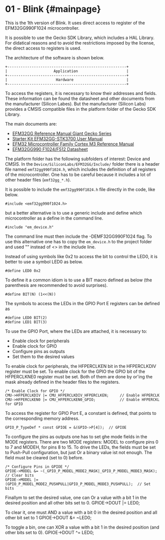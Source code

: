01 - Blink {#mainpage}
==========

This is the 1th version of Blink. It uses direct access to register of the EFM32GG990F1024 
microcontroller.

It is possible to use the Gecko SDK Library, which includes a HAL Library. For didatical reasons
and to avoid the restrictions imposed by the license, the direct access to registers is used.

The architecture of the software is shown below.

    +------------------------------------------------------+
    |                     Application                      |
    +------------------------------------------------------+
    |                      Hardware                        |
    +------------------------------------------------------+
    

To access the registers, it is necessary to know their addresses and fields. These information 
can be found the datasheet and other documents from the manufacturer (Silicon Labes). But the manufacturer (Silicon Labs) provides a CMSIS compatible files in the platform folder of the Gecko SDK Library.

The main documents are:

* [EFM32GG Reference Manual Giant Gecko Series](https://www.silabs.com/documents/public/reference-manuals/EFM32GG-RM.pdf)
* [Starter Kit EFM32GG-STK3700 User Manual](https://www.silabs.com/documents/public/user-guides/efm32gg-stk3700-ug.pdfhttps://www.silabs.com/documents/public/reference-manuals/EFM32GG-RM.pdf)
* [EFM32 Microcontroller Family Cortex M3 Reference Manual](https://www.silabs.com/documents/public/reference-manuals/EFM32-Cortex-M3-RM.pdf)
* [EFM32GG990 F1024/F512 Datasheet](https://www.silabs.com/documents/public/data-sheets/EFM32GG990.pdf)


The platform folder has the following subfolders of interest: Device and CMSIS. In the `Device/SiliconLabs/EFM32GG/Include/` folder there is a header file named `emf32gg990f1024.h`, which includes the definition of all registers of the microcontroller. One has to be careful because it includes a lot of other header files (`emf32gg_*.h`).

It is possible to include the `emf32gg990f1024.h` file directly in the code, like below.


    #include <emf32gg990f1024.h>


but a better alternative is to use a generic include and define which microcontroller as a define in the command line.


    #include "em_device.h"


The command line must then include the -DEMF32GG990F1024 flag. To use this alternative one has to copy the `em_device.h` to the project folder and used "" instead of <> in the include line.

Instead of using symbols like 0x2 to access the bit to control the LED0, it is better to use a  symbol LED0 as below.

    #define LED0 0x2

To define it a common idiom is to use a BIT macro defined as below (the parenthesis are recommended to avoid surprises).

    #define BIT(N) (1<<(N))

The symbols to access the LEDs in the GPIO Port E registers can be defined as

    #define LED0 BIT(2)
    #define LED1 BIT(3)


To use the GPIO Port, where the LEDs are attached, it is necessary to:

* Enable clock for peripherals
* Enable clock for GPIO
* Configure pins as outputs
* Set them to the desired values

To enable clock for peripherals, the HFPERCLKEN bit in the HFPERCLKDIV register must be set. To enable clock for the GPIO
the GPIO bit of the HFPERCLKNE0 register must be set. Both of them are done by or'ing the mask already defined in the header files to the registers.

    /* Enable Clock for GPIO */
    CMU->HFPERCLKDIV |= CMU_HFPERCLKDIV_HFPERCLKEN;     // Enable HFPERCLK
    CMU->HFPERCLKEN0 |= CMU_HFPERCLKEN0_GPIO;           // Enable HFPERCKL for GPIO

To access the register for GPIO Port E, a constant is defined, that points to the corresponding memory address.

    GPIO_P_TypeDef * const GPIOE = &(GPIO->P[4]);  // GPIOE

To configure the pins as outputs one has to set ghe mode fields in the MODE registers. There are two MODE registers: MODEL to configure pins 0 to 7 and MODEH, for pins 8 to 15. To drive the LEDs, the fields must be set to Push-Pull configuration, but just Or a binary value ist not enough. The field must be cleared (set to 0) before.

    /* Configure Pins in GPIOE */
    GPIOE->MODEL &= ~(_GPIO_P_MODEL_MODE2_MASK|_GPIO_P_MODEL_MODE3_MASK);       // Clear bits
    GPIOE->MODEL |= (GPIO_P_MODEL_MODE2_PUSHPULL|GPIO_P_MODEL_MODE3_PUSHPULL);  // Set bits

Finallym to set the desired value, one can Or a value with a bit 1 in the desired position and all other bits set to 0.
    GPIOE->DOUT |= LED0;

To clear it, one must AND a value with a bit 0 in the desired position and all other bit set to 1
    GPIOE->DOUT &= ~LED0;

To toggle a bin, one can XOR a value with a bit 1 in the desired position (and other bits set to 0).
    GPIOE->DOUT ^= LED0;





